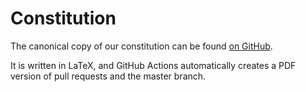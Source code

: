 # Constitution

The canonical copy of our constitution can be found [on GitHub](https://github.com/roboticsoutreach/constitution/releases).

It is written in LaTeX, and GitHub Actions automatically creates a PDF version of pull requests and the master branch.
